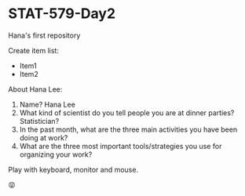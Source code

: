 # STAT-579-Day2
Hana's first repository

Create item list:  
- Item1
- Item2

About Hana Lee:

1. Name? Hana Lee
2. What kind of scientist do you tell people you are at dinner parties? Statistician? 
3. In the past month, what are the three main activities you have been doing at work? 
4. What are the three most important tools/strategies you use for organizing your work?


Play with keyboard, monitor and mouse.


:stuck_out_tongue_closed_eyes:

